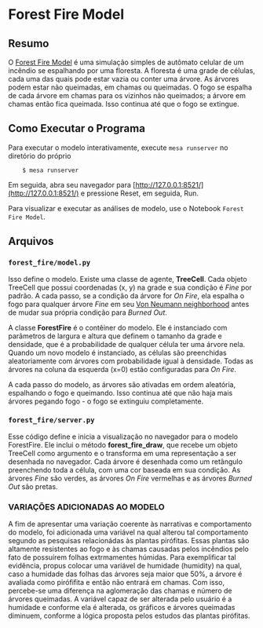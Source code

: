 # Forest Fire Model

## Resumo

O [Forest Fire Model](http://en.wikipedia.org/wiki/Forest-fire_model) é uma simulação simples de autômato celular de um incêndio se espalhando por uma floresta. A floresta é uma grade de células, cada uma das quais pode estar vazia ou conter uma árvore. As árvores podem estar não queimadas, em chamas ou queimadas. O fogo se espalha de cada árvore em chamas para os vizinhos não queimados; a árvore em chamas então fica queimada. Isso continua até que o fogo se extingue.

## Como Executar o Programa 

Para executar o modelo interativamente, execute ``mesa runserver`` no diretório do próprio

```
    $ mesa runserver
```

Em seguida, abra seu navegador para [http://127.0.0.1:8521/](http://127.0.0.1:8521/) e pressione Reset, em seguida, Run.

Para visualizar e executar as análises de modelo, use o Notebook ``Forest Fire Model``.

## Arquivos

### ``forest_fire/model.py``

Isso define o modelo. Existe uma classe de agente, **TreeCell**. Cada objeto TreeCell que possui coordenadas (x, y) na grade e sua condição é *Fine* por padrão. A cada passo, se a condição da árvore for *On Fire*, ela espalha o fogo para qualquer árvore *Fine* em seu [Von Neumann neighborhood](http://en.wikipedia.org/wiki/Von_Neumann_neighborhood) antes de mudar sua própria condição para *Burned Out*.

A classe **ForestFire** é o contêiner do modelo. Ele é instanciado com parâmetros de largura e altura que definem o tamanho da grade e densidade, que é a probabilidade de qualquer célula ter uma árvore nela. Quando um novo modelo é instanciado, as células são preenchidas aleatoriamente com árvores com probabilidade igual à densidade. Todas as árvores na coluna da esquerda (x=0) estão configuradas para *On Fire*.

A cada passo do modelo, as árvores são ativadas em ordem aleatória, espalhando o fogo e queimando. Isso continua até que não haja mais árvores pegando fogo - o fogo se extinguiu completamente.

### ``forest_fire/server.py``

Esse código define e inicia a visualização no navegador para o modelo ForestFire. Ele inclui o método **forest_fire_draw**, que recebe um objeto TreeCell como argumento e o transforma em uma representação a ser desenhada no navegador. Cada árvore é desenhada como um retângulo preenchendo toda a célula, com uma cor baseada em sua condição. As árvores *Fine* são verdes, as árvores *On Fire* vermelhas e as árvores *Burned Out* são pretas.

### VARIAÇÕES ADICIONADAS AO MODELO

A fim de apresentar uma variação coerente às narrativas e comportamento do modelo, foi adicionada uma variável na qual alterou tal comportamento segundo as pesquisas relacionádas às plantas pirófitas. Essas plantas são altamente resistentes ao fogo e às chamas causadas pelos incêndios pelo fato de possuírem folhas extrmamentes húmidas. Para exemplificar tal evidência, propus colocar uma variável de humidade (humidity) na qual, caso a humidade das folhas das árvores seja maior que 50%, a árvore é avaliada como pirófifita e então não entrará em chamas. Com isso, percebe-se uma diferença na aglomeração das chamas e número de árvores queimadas. A variável capaz de ser alterada pelo usuário é a humidade e conforme ela é alterada, os gráficos e árvores queimadas diminuem, conforme a lógica proposta pelos estudos das plantas pirófitas.